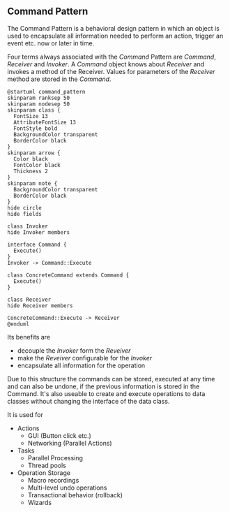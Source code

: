 ## Command Pattern

The Command Pattern is a behavioral design pattern in which an object is used to encapsulate all information needed to perform an action, trigger an event etc. now or later in time.

Four terms always associated with the *Command* Pattern are *Command*, *Receiver* and *Invoker*. A *Command* object knows about *Receiver* and invokes a method of the Receiver. Values for parameters of the *Receiver* method are stored in the *Command*.

```plantuml
@startuml command_pattern
skinparam ranksep 50
skinparam nodesep 50
skinparam class {
  FontSize 13
  AttributeFontSize 13
  FontStyle bold
  BackgroundColor transparent
  BorderColor black
}
skinparam arrow {
  Color black
  FontColor black
  Thickness 2
}
skinparam note {
  BackgroundColor transparent
  BorderColor black
}
hide circle
hide fields

class Invoker
hide Invoker members

interface Command {
  Execute()
}
Invoker -> Command::Execute

class ConcreteCommand extends Command {
  Execute()
}

class Receiver 
hide Receiver members

ConcreteCommand::Execute -> Receiver
@enduml
```

Its benefits are

* decouple the *Invoker* form the *Reveiver*
* make the *Reveiver* configurable for the *Invoker*
* encapsulate all information for the operation

Due to this structure the commands can be stored, executed at any time and can also be undone, if the previous information is stored in the Command. It's also useable to create and execute operations to data classes without changing the interface of the data class.

It is used for

* Actions
  * GUI (Button click etc.)
  * Networking (Parallel Actions)
* Tasks
  * Parallel Processing
  * Thread pools
* Operation Storage
  * Macro recordings
  * Multi-level undo operations
  * Transactional behavior (rollback)
  * Wizards
